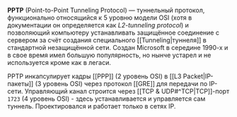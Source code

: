**PPTP** (Point-to-Point Tunneling Protocol) — туннельный протокол, функционально относящийся к 5 уровню модели OSI (хотя в документации он определяется как *L2-tunneling protocol*) и позволяющий компьютеру устанавливать защищённое соединение с сервером за счёт создания специального [[Tunneling|туннеля]] в стандартной незащищённой сети. Создан Microsoft в середине 1990-х и в свое время имел большую популярность, но нынче устарел и не используется кроме как в легаси.

PPTP инкапсулирует кадры [[PPP]] (2 уровень OSI) в [[L3 Packet|IP-пакеты]] (3 уровень OSI) через протокол [[GRE]] для передачи по IP-сети. Управляющий канал строится через [[TCP & UDP#^TCP|TCP]]-порт `1723` (4 уровень OSI) - здесь устанавливается и управляется сам туннель. Проектировался и работает только в сетях IP.

